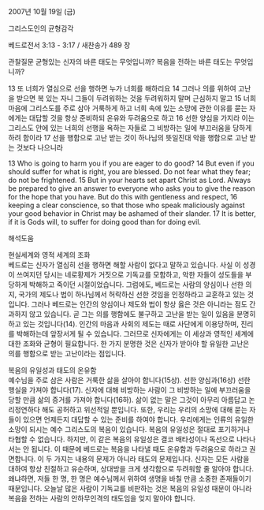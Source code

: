 2007년 10월 19일 (금)

그리스도인의 균형감각



베드로전서 3:13 - 3:17 / 새찬송가 489 장


관찰질문
균형있는 신자의 바른 태도는 무엇입니까? 
복음을 전하는 바른 태도는 무엇입니까?

13 또 너희가 열심으로 선을 행하면 누가 너희를 해하리요 14 그러나 의를 위하여 고난을 받으면 복 있는 자니 그들이 두려워하는 것을 두려워하지 말며 근심하지 말고 15 너희 마음에 그리스도를 주로 삼아 거룩하게 하고 너희 속에 있는 소망에 관한 이유를 묻는 자에게는 대답할 것을 항상 준비하되 온유와 두려움으로 하고 16 선한 양심을 가지라 이는 그리스도 안에 있는 너희의 선행을 욕하는 자들로 그 비방하는 일에 부끄러움을 당하게 하려 함이라 17 선을 행함으로 고난 받는 것이 하나님의 뜻일진대 악을 행함으로 고난 받는 것보다 나으니라  

13 Who is going to harm you if you are eager to do good? 14 But even if you should suffer for what is right, you are blessed. Do not fear what they fear; do not be frightened. 15 But in your hearts set apart Christ as Lord. Always be prepared to give an answer to everyone who asks you to give the reason for the hope that you have. But do this with gentleness and respect, 16 keeping a clear conscience, so that those who speak maliciously against your good behavior in Christ may be ashamed of their slander. 17 It is better, if it is Gods will, to suffer for doing good than for doing evil.

해석도움





현실세계와 영적 세계의 조화  
베드로는 신자가 열심히 선을 행하면 해할 사람이 없다고 말하고 있습니다. 사실 이 성경이 쓰여지던 당시는 네로황제가 거짓으로 기독교를 모함하고, 악한 자들이 성도들을 부당하게 박해하고 죽이던 시절이었습니다. 그럼에도, 베드로는 사람의 양심이나 선한 의지, 국가의 제도나 법이 하나님께서 허락하신 선한 것임을 인정하라고 교훈하고 있는 것입니다. 그러나 베드로는 인간의 양심이나 제도와 법이 항상 옳은 것은 아니라는 점도 간과하지 않고 있습니다. 곧 그는 의를 행함에도 불구하고 고난을 받는 일이 있음을 분명히 하고 있는 것입니다(14). 인간의 마음과 사회의 제도는 때로 사단에게 이용당하며, 진리를 박해하는데 앞장서게 될 수 있습니다. 그러므로 신자에게는 이 세상과 영적인 세계에 대한 조화와 균형이 필요합니다. 한 가지 분명한 것은 신자가 받아야 할 유일한 고난은 의를 행함으로 받는 고난이라는 점입니다.    

복음의 유일성과 태도의 온유함  
예수님을 주로 삼은 사람은 거룩한 삶을 살아야 합니다(15상). 선한 양심과(16상) 선한 행실을 가져야 합니다(17). 신자에 대해 비방하는 사람이 그 비방하는 일에 부끄러움을 당할 만큼 삶의 증거를 가져야 합니다(16하). 삶이 없는 말은 그것이 아무리 아름답고 논리정연하다 해도 공허하고 위선적일 뿐입니다. 또한, 우리는 우리의 소망에 대해 묻는 자들이 있으면 언제든지 대답할 수 있는 준비를 하여야 합니다. 우리에게는 인류의 유일한 소망이 되시는 예수 그리스도의 복음이 있습니다. 복음의 유일성은 절대로 포기하거나 타협할 수 없습니다. 하지만, 이 같은 복음의 유일성은 결코 배타성이나 독선으로 나타나서는 안 됩니다. 이 때문에 베드로는 복음을 나타낼 때도 온유함과 두려움으로 하라고 권면합니다. 이 두 가지는 내용의 문제가 아니라 태도의 문제입니다. 신자는 모든 사람을 대하여 항상 친절하고 유순하며, 상대방을 크게 생각함으로 두려워할 줄 알아야 합니다. 왜냐하면, 저들 한 명, 한 명은 예수님께서 위하여 생명을 바칠 만큼 소중한 존재들이기 때문입니다. 오늘날 많은 사람이 기독교를 비판하는 것은 복음의 유일성 때문이 아니라 복음을 전하는 사람의 안하무인격의 태도임을 잊지 말아야 합니다.